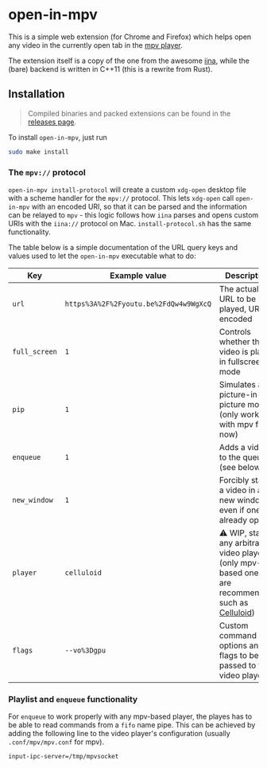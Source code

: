 # open-in-mpv
This is a simple web extension (for Chrome and Firefox) which helps open any video in the currently open tab in the [mpv player](https://mpv.io).

The extension itself is a copy of the one from the awesome [iina](https://github.com/iina/iina), while the (bare) backend is written in C++11 (this is a rewrite from Rust).

## Installation
> Compiled binaries and packed extensions can be found in the [releases page](https://github.com/Baldomo/open-in-mpv/releases).

To install `open-in-mpv`, just run
```sh
sudo make install
```

### The `mpv://` protocol
`open-in-mpv install-protocol` will create a custom `xdg-open` desktop file with a scheme handler for the `mpv://` protocol. This lets `xdg-open` call `open-in-mpv` with an encoded URI, so that it can be parsed and the information can be relayed to `mpv` - this logic follows how `iina` parses and opens custom URIs with the `iina://` protocol on Mac. `install-protocol.sh` has the same functionality.

The table below is a simple documentation of the URL query keys and values used to let the `open-in-mpv` executable what to do:

| Key           | Example value                          | Description |
|---------------|----------------------------------------|---------------|
| `url`         | `https%3A%2F%2Fyoutu.be%2FdQw4w9WgXcQ` | The actual file URL to be played, URL-encoded |
| `full_screen` | `1`                                    | Controls whether the video is played in fullscreen mode |
| `pip`         | `1`                                    | Simulates a picture-in-picture mode (only works with mpv for now) |
| `enqueue`     | `1`                                    | Adds a video to the queue (see below) |
| `new_window`  | `1`                                    | Forcibly starts a video in a new window even if one is already open |
| `player`      | `celluloid`                            | :warning: WIP, starts any arbitrary video player (only mpv-based ones are recommended, such as [Celluloid](https://celluloid-player.github.io/)) |
| `flags`       | `--vo%3Dgpu`                           | Custom command options and flags to be passed to the video player |

### Playlist and `enqueue` functionality
For `enqueue` to work properly with any mpv-based player, the playes has to be able to read commands from a `fifo` name pipe. This can be achieved by adding the following line to the video player's configuration (usually `.conf/mpv/mpv.conf` for mpv).

```
input-ipc-server=/tmp/mpvsocket
```